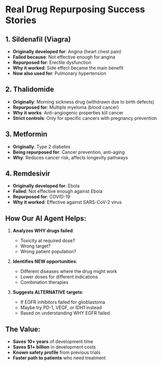 # Real Drug Repurposing Success Stories

## 1. Sildenafil (Viagra)
- **Originally developed for**: Angina (heart chest pain)
- **Failed because**: Not effective enough for angina
- **Repurposed for**: Erectile dysfunction
- **Why it worked**: Side effect became the main benefit
- **Now also used for**: Pulmonary hypertension

## 2. Thalidomide
- **Originally**: Morning sickness drug (withdrawn due to birth defects)
- **Repurposed for**: Multiple myeloma (blood cancer)
- **Why it works**: Anti-angiogenic properties kill cancer
- **Strict controls**: Only for specific cancers with pregnancy prevention

## 3. Metformin
- **Originally**: Type 2 diabetes
- **Being repurposed for**: Cancer prevention, anti-aging
- **Why**: Reduces cancer risk, affects longevity pathways

## 4. Remdesivir
- **Originally developed for**: Ebola
- **Failed**: Not effective enough against Ebola
- **Repurposed for**: COVID-19
- **Why it worked**: Effective against SARS-CoV-2 virus

## How Our AI Agent Helps:

1. **Analyzes WHY drugs failed**:
   - Toxicity at required dose?
   - Wrong target?
   - Wrong patient population?

2. **Identifies NEW opportunities**:
   - Different diseases where the drug might work
   - Lower doses for different indications
   - Combination therapies

3. **Suggests ALTERNATIVE targets**:
   - If EGFR inhibitors failed for glioblastoma
   - Maybe try PD-1, VEGF, or IDH1 instead
   - Based on understanding WHY EGFR failed

## The Value:
- **Saves 10+ years** of development time
- **Saves $1+ billion** in development costs
- **Known safety profile** from previous trials
- **Faster path to patients** who need treatment
